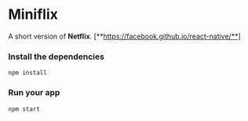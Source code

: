 # Miniflix

A short version of **Netflix**. [**https://facebook.github.io/react-native/**]

### Install the dependencies
```
npm install
```

### Run your app
```
npm start
```
